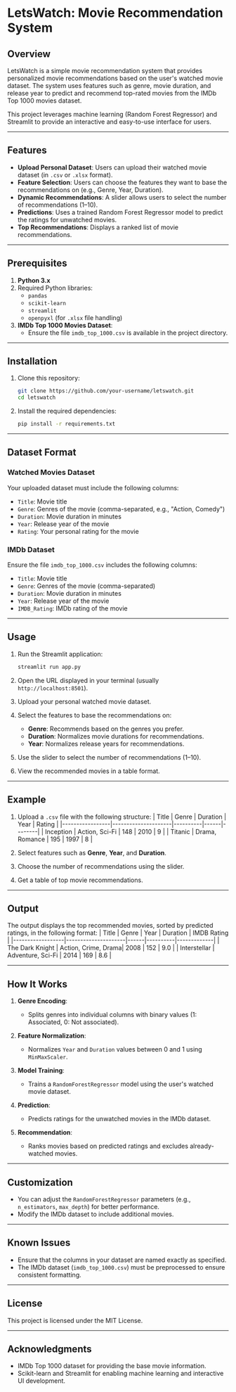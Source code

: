 # LetsWatch: Movie Recommendation System

## Overview
LetsWatch is a simple movie recommendation system that provides personalized movie recommendations based on the user's watched movie dataset. The system uses features such as genre, movie duration, and release year to predict and recommend top-rated movies from the IMDb Top 1000 movies dataset.

This project leverages machine learning (Random Forest Regressor) and Streamlit to provide an interactive and easy-to-use interface for users.

---

## Features
- **Upload Personal Dataset**: Users can upload their watched movie dataset (in `.csv` or `.xlsx` format).
- **Feature Selection**: Users can choose the features they want to base the recommendations on (e.g., Genre, Year, Duration).
- **Dynamic Recommendations**: A slider allows users to select the number of recommendations (1–10).
- **Predictions**: Uses a trained Random Forest Regressor model to predict the ratings for unwatched movies.
- **Top Recommendations**: Displays a ranked list of movie recommendations.

---

## Prerequisites
1. **Python 3.x**
2. Required Python libraries:
    - `pandas`
    - `scikit-learn`
    - `streamlit`
    - `openpyxl` (for `.xlsx` file handling)
3. **IMDb Top 1000 Movies Dataset**:
    - Ensure the file `imdb_top_1000.csv` is available in the project directory.

---

## Installation
1. Clone this repository:
    ```bash
    git clone https://github.com/your-username/letswatch.git
    cd letswatch
    ```

2. Install the required dependencies:
    ```bash
    pip install -r requirements.txt
    ```

---

## Dataset Format
### **Watched Movies Dataset**
Your uploaded dataset must include the following columns:
- `Title`: Movie title
- `Genre`: Genres of the movie (comma-separated, e.g., "Action, Comedy")
- `Duration`: Movie duration in minutes
- `Year`: Release year of the movie
- `Rating`: Your personal rating for the movie

### **IMDb Dataset**
Ensure the file `imdb_top_1000.csv` includes the following columns:
- `Title`: Movie title
- `Genre`: Genres of the movie (comma-separated)
- `Duration`: Movie duration in minutes
- `Year`: Release year of the movie
- `IMDB_Rating`: IMDb rating of the movie

---

## Usage
1. Run the Streamlit application:
    ```bash
    streamlit run app.py
    ```

2. Open the URL displayed in your terminal (usually `http://localhost:8501`).

3. Upload your personal watched movie dataset.

4. Select the features to base the recommendations on:
    - **Genre**: Recommends based on the genres you prefer.
    - **Duration**: Normalizes movie durations for recommendations.
    - **Year**: Normalizes release years for recommendations.

5. Use the slider to select the number of recommendations (1–10).

6. View the recommended movies in a table format.

---

## Example
1. Upload a `.csv` file with the following structure:
    | Title           | Genre               | Duration | Year | Rating |
    |-----------------|---------------------|----------|------|--------|
    | Inception       | Action, Sci-Fi     | 148      | 2010 | 9      |
    | Titanic         | Drama, Romance     | 195      | 1997 | 8      |

2. Select features such as **Genre**, **Year**, and **Duration**.

3. Choose the number of recommendations using the slider.

4. Get a table of top movie recommendations.

---

## Output
The output displays the top recommended movies, sorted by predicted ratings, in the following format:
| Title            | Genre               | Year | Duration | IMDB Rating |
|------------------|---------------------|------|----------|-------------|
| The Dark Knight  | Action, Crime, Drama| 2008 | 152      | 9.0         |
| Interstellar     | Adventure, Sci-Fi   | 2014 | 169      | 8.6         |

---

## How It Works
1. **Genre Encoding**:
    - Splits genres into individual columns with binary values (1: Associated, 0: Not associated).
    
2. **Feature Normalization**:
    - Normalizes `Year` and `Duration` values between 0 and 1 using `MinMaxScaler`.

3. **Model Training**:
    - Trains a `RandomForestRegressor` model using the user's watched movie dataset.

4. **Prediction**:
    - Predicts ratings for the unwatched movies in the IMDb dataset.

5. **Recommendation**:
    - Ranks movies based on predicted ratings and excludes already-watched movies.

---

## Customization
- You can adjust the `RandomForestRegressor` parameters (e.g., `n_estimators`, `max_depth`) for better performance.
- Modify the IMDb dataset to include additional movies.

---

## Known Issues
- Ensure that the columns in your dataset are named exactly as specified.
- The IMDb dataset (`imdb_top_1000.csv`) must be preprocessed to ensure consistent formatting.

---

## License
This project is licensed under the MIT License.

---

## Acknowledgments
- IMDb Top 1000 dataset for providing the base movie information.
- Scikit-learn and Streamlit for enabling machine learning and interactive UI development.
